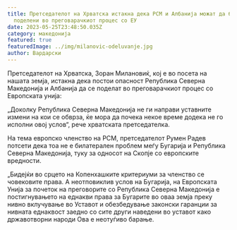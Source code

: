 ```yaml
---
title: Претседателот на Хрватска истакна дека РСМ и Албанија можат да бидат
  поделени во преговарачкиот процес со ЕУ
date: 2023-05-25T23:48:50.035Z
category: македонија
featured: true
featuredImage: ../img/milanovic-odeluvanje.jpg
author: Вардарски
---
```

Претседателот на Хрватска, Зоран Милановиќ, кој е во посета на нашата земја, истакна дека постои опасност Република Северна Македонија и Албанија да се поделат во преговарачкиот процес со Европската унија:

„Доколку Република Северна Македонија не ги направи уставните измени на кои се обврза, ќе мора да почека некое време додека не го исполни овој услов“, рече хрватската претседателка.

На тема европско членство на РСМ, претседателот Румен Радев потсети дека тоа не е билатерален проблем меѓу Бугарија и Република Северна Македонија, туку за односот на Скопје со европските вредности.

„Бидејќи во срцето на Копенхашките критериуми за членство се човековите права. А неотповиклив услов на Бугарија, на Европската Унија за почеток на преговорите со Република Северна Македонија е постигнувањето на еднакви права за Бугарите во оваа земја преку нивно вклучување во Уставот и обезбедување законски гаранции за нивната еднаквост заедно со сите други наведени во уставот како државотворни народи Ова е неотуѓиво барање.